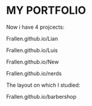 # MY PORTFOLIO
Now i have 4 projcects:

Frallen.github.io/Lian

Frallen.github.io/Luis

Frallen.github.io/New

Frallen.github.io/nerds

The layout on which I studied:

Frallen.github.io/barbershop
